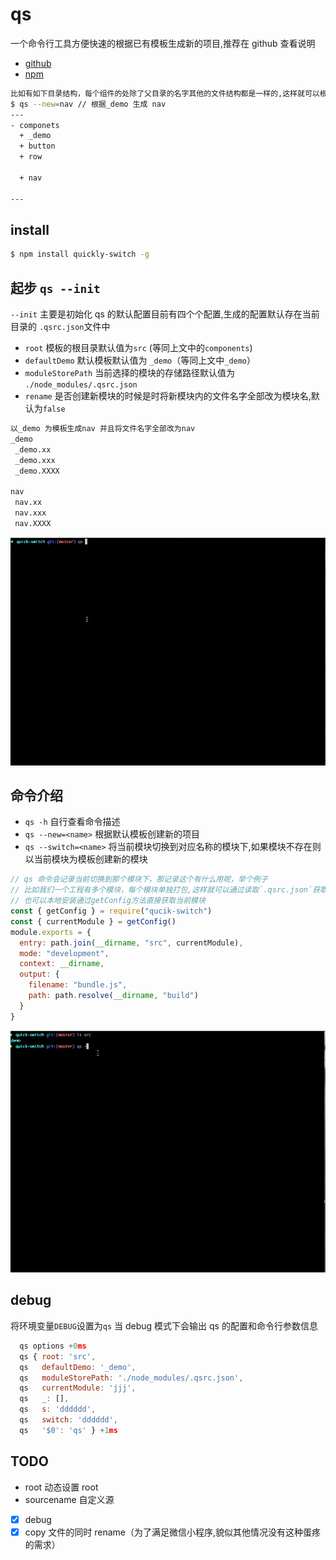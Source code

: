 # qs

一个命令行工具方便快速的根据已有模板生成新的项目,推荐在 github 查看说明

- [github](https://github.com/advence-liz/quick-switch)
- [npm](https://www.npmjs.com/package/quickly-switch)

```bash
比如有如下目录结构，每个组件的处除了父目录的名字其他的文件结构都是一样的,这样就可以根据 qs 命令快速的创建新的组件
$ qs --new=nav // 根据_demo 生成 nav
---
- componets
  + _demo
  + button
  + row

  + nav

---
```

## install

```bash
$ npm install quickly-switch -g
```

## 起步 `qs --init`

`--init` 主要是初始化 qs 的默认配置目前有四个个配置,生成的配置默认存在当前目录的 `.qsrc.json`文件中

- `root` 模板的根目录默认值为`src` (等同上文中的`components`)
- `defaultDemo` 默认模板默认值为 `_demo`（等同上文中`_demo`）
- `moduleStorePath` 当前选择的模块的存储路径默认值为 `./node_modules/.qsrc.json`
- `rename` 是否创建新模块的时候是时将新模块内的文件名字全部改为模块名,默认为`false`

```bash
以_demo 为模板生成nav 并且将文件名字全部改为nav
_demo
 _demo.xx
 _demo.xxx
 _demo.XXXX

nav
 nav.xx
 nav.xxx
 nav.XXXX
```

![](img/qsinit.gif)

## 命令介绍

- `qs -h` 自行查看命令描述
- `qs --new=<name>` 根据默认模板创建新的项目
- `qs --switch=<name>` 将当前模块切换到对应名称的模块下,如果模块不存在则以当前模块为模板创建新的模块

```js
// qs 命令会记录当前切换到那个模块下，那记录这个有什么用呢，举个例子
// 比如我们一个工程有多个模块，每个模块单独打包,这样就可以通过读取`.qsrc.json`获取当前模块动态打包
// 也可以本地安装通过getConfig方法直接获取当前模块
const { getConfig } = require("qucik-switch")
const { currentModule } = getConfig()
module.exports = {
  entry: path.join(__dirname, "src", currentModule),
  mode: "development",
  context: __dirname,
  output: {
    filename: "bundle.js",
    path: path.resolve(__dirname, "build")
  }
}
```

![](img/qsnew.gif)

## debug

将环境变量`DEBUG`设置为`qs` 当 debug 模式下会输出 qs 的配置和命令行参数信息

```js
  qs options +0ms
  qs { root: 'src',
  qs   defaultDemo: '_demo',
  qs   moduleStorePath: './node_modules/.qsrc.json',
  qs   currentModule: 'jjj',
  qs   _: [],
  qs   s: 'dddddd',
  qs   switch: 'dddddd',
  qs   '$0': 'qs' } +1ms
```

## TODO

- root 动态设置 root
- sourcename 自定义源
- [x] debug
- [x] copy 文件的同时 rename（为了满足微信小程序,貌似其他情况没有这种蛋疼的需求）
